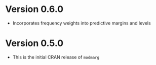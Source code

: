 # Version 0.6.0

* Incorporates frequency weights into predictive margins and levels

# Version 0.5.0

* This is the initial CRAN release of `modmarg`
